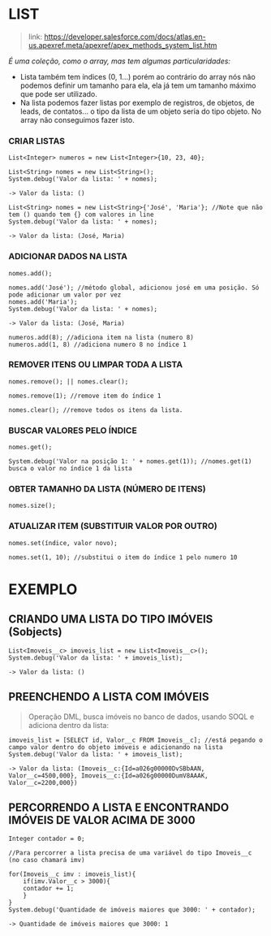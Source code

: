 # LIST
> link: https://developer.salesforce.com/docs/atlas.en-us.apexref.meta/apexref/apex_methods_system_list.htm

*É uma coleção, como o array, mas tem algumas particularidades:*
- Lista também tem índices (0, 1...) porém ao contrário do array nós não podemos definir um tamanho para ela, ela já tem um tamanho máximo que pode ser utilizado.
- Na lista podemos fazer listas por exemplo de registros, de objetos, de leads, de contatos... o tipo da lista de um objeto seria do tipo objeto. No array não conseguimos fazer isto.

### CRIAR LISTAS
```
List<Integer> numeros = new List<Integer>{10, 23, 40};
```
```
List<String> nomes = new List<String>();
System.debug('Valor da lista: ' + nomes);

-> Valor da lista: ()
```
```
List<String> nomes = new List<String>{'José', 'Maria'}; //Note que não tem () quando tem {} com valores in line
System.debug('Valor da lista: ' + nomes);

-> Valor da lista: (José, Maria)
```

### ADICIONAR DADOS NA LISTA
```
nomes.add();
```
```
nomes.add('José'); //método global, adicionou josé em uma posição. Só pode adicionar um valor por vez
nomes.add('Maria');
System.debug('Valor da lista: ' + nomes);

-> Valor da lista: (José, Maria)
```
```
numeros.add(8); //adiciona item na lista (numero 8)
numeros.add(1, 8) //adiciona numero 8 no índice 1
```

### REMOVER ITENS OU LIMPAR TODA A LISTA
```
nomes.remove(); || nomes.clear();
```
```
nomes.remove(1); //remove item do índice 1
```
```
nomes.clear(); //remove todos os itens da lista.
```

### BUSCAR VALORES PELO ÍNDICE
```
nomes.get();
```
```
System.debug('Valor na posição 1: ' + nomes.get(1)); //nomes.get(1) busca o valor no índice 1 da lista
```

### OBTER TAMANHO DA LISTA (NÚMERO DE ITENS)
```
nomes.size();
```

### ATUALIZAR ITEM (SUBSTITUIR VALOR POR OUTRO)
```
nomes.set(índice, valor novo);
```
```
nomes.set(1, 10); //substitui o item do índice 1 pelo numero 10
```

# EXEMPLO
## CRIANDO UMA LISTA DO TIPO IMÓVEIS (Sobjects)
```
List<Imoveis__c> imoveis_list = new List<Imoveis__c>();
System.debug('Valor da lista: ' + imoveis_list);

-> Valor da lista: ()
```

## PREENCHENDO A LISTA COM IMÓVEIS
> Operação DML, busca imóveis no banco de dados, usando SOQL e adiciona dentro da lista:
```
imoveis_list = [SELECT id, Valor__c FROM Imoveis__c]; //está pegando o campo valor dentro do objeto imóveis e adicionando na lista
System.debug('Valor da lista: ' + imoveis_list);

-> Valor da lista: (Imoveis__c:{Id=a026g00000DvSBbAAN, Valor__c=4500,000}, Imoveis__c:{Id=a026g00000DumV8AAAK, Valor__c=2200,000})
```

## PERCORRENDO A LISTA E ENCONTRANDO IMÓVEIS DE VALOR ACIMA DE 3000

```
Integer contador = 0;

//Para percorrer a lista precisa de uma variável do tipo Imoveis__c (no caso chamará imv)

for(Imoveis__c imv : imoveis_list){
	if(imv.Valor__c > 3000){
	contador += 1;
	}
}
System.debug('Quantidade de imóveis maiores que 3000: ' + contador);

-> Quantidade de imóveis maiores que 3000: 1
```